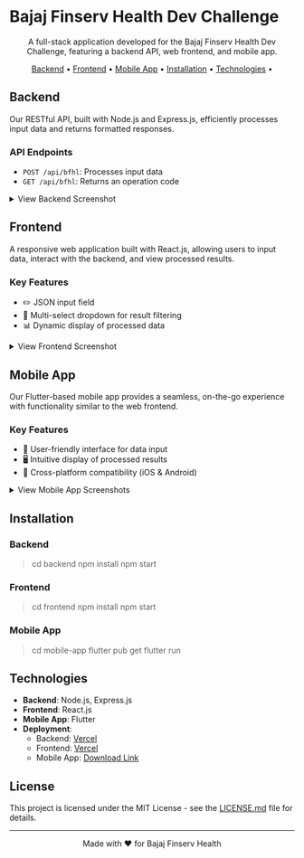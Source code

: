 # Bajaj Finserv Health Dev Challenge

<p align="center">
  A full-stack application developed for the Bajaj Finserv Health Dev Challenge, featuring a backend API, web frontend, and mobile app.
</p>

<p align="center">
  <a href="#backend">Backend</a> •
  <a href="#frontend">Frontend</a> •
  <a href="#mobile-app">Mobile App</a> •
  <a href="#installation">Installation</a> •
  <a href="#technologies">Technologies</a> •
</p>

## Backend

Our RESTful API, built with Node.js and Express.js, efficiently processes input data and returns formatted responses.

### API Endpoints

- `POST /api/bfhl`: Processes input data
- `GET /api/bfhl`: Returns an operation code

<details>
<summary>View Backend Screenshot</summary>
<img src="./assets/backend/backend_screenshot_1.png" alt="Backend Screenshot">
<img src="./assets/backend/backend_screenshot_2.png" alt="Backend Screenshot">
</details>

## Frontend

A responsive web application built with React.js, allowing users to input data, interact with the backend, and view processed results.

### Key Features

- ✏️ JSON input field
- 🔽 Multi-select dropdown for result filtering
- 📊 Dynamic display of processed data

<details>
<summary>View Frontend Screenshot</summary>
<img src="./assets/frontend/frontend_screenshot_1.png" alt="Frontend Screenshot">
</details>

## Mobile App

Our Flutter-based mobile app provides a seamless, on-the-go experience with functionality similar to the web frontend.

### Key Features

- 📱 User-friendly interface for data input
- 🖥️ Intuitive display of processed results
- 📲 Cross-platform compatibility (iOS & Android)

<details>
<summary>View Mobile App Screenshots</summary>
<p float="left">
  <img src="./assets/mobile-app/mobile_app_screenshot_1.png" width="200" />
</p>
</details>

## Installation

### Backend


> cd backend npm install npm start

### Frontend

> cd frontend npm install npm start

### Mobile App


> cd mobile-app flutter pub get flutter run

## Technologies

- **Backend**: Node.js, Express.js
- **Frontend**: React.js
- **Mobile App**: Flutter
- **Deployment**: 
  - Backend: [Vercel](https://bajaj-oa-pied.vercel.app/api/bfhl)
  - Frontend: [Vercel](https://bajaj-oa-pied.vercel.app/)
  - Mobile App: [Download Link](https://drive.google.com/file/d/1t6rDfc1si52oBtBfIizjvtFsJVFG8T9U/view?usp=sharing)


## License

This project is licensed under the MIT License - see the [LICENSE.md](LICENSE.md) file for details.

---

<p align="center">
  Made with ❤️ for Bajaj Finserv Health
</p>
